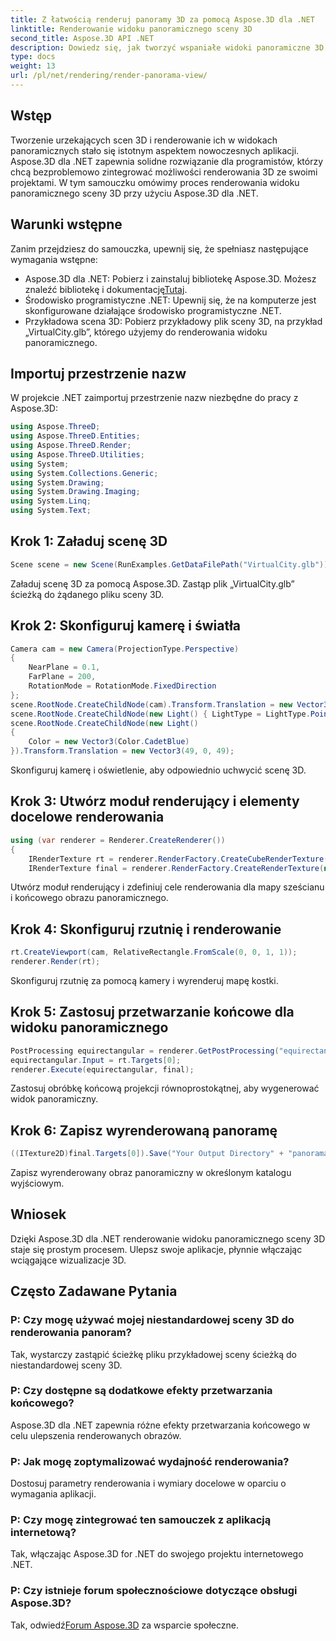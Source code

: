 ```yaml
---
title: Z łatwością renderuj panoramy 3D za pomocą Aspose.3D dla .NET
linktitle: Renderowanie widoku panoramicznego sceny 3D
second_title: Aspose.3D API .NET
description: Dowiedz się, jak tworzyć wspaniałe widoki panoramiczne 3D za pomocą Aspose.3D dla .NET. Postępuj zgodnie z naszym przewodnikiem krok po kroku, aby uzyskać wciągające renderowanie scen.
type: docs
weight: 13
url: /pl/net/rendering/render-panorama-view/
---
```

## Wstęp
Tworzenie urzekających scen 3D i renderowanie ich w widokach panoramicznych stało się istotnym aspektem nowoczesnych aplikacji. Aspose.3D dla .NET zapewnia solidne rozwiązanie dla programistów, którzy chcą bezproblemowo zintegrować możliwości renderowania 3D ze swoimi projektami. W tym samouczku omówimy proces renderowania widoku panoramicznego sceny 3D przy użyciu Aspose.3D dla .NET.
## Warunki wstępne
Zanim przejdziesz do samouczka, upewnij się, że spełniasz następujące wymagania wstępne:
-  Aspose.3D dla .NET: Pobierz i zainstaluj bibliotekę Aspose.3D. Możesz znaleźć bibliotekę i dokumentację[Tutaj](https://releases.aspose.com/3d/net/).
- Środowisko programistyczne .NET: Upewnij się, że na komputerze jest skonfigurowane działające środowisko programistyczne .NET.
- Przykładowa scena 3D: Pobierz przykładowy plik sceny 3D, na przykład „VirtualCity.glb”, którego użyjemy do renderowania widoku panoramicznego.
## Importuj przestrzenie nazw
W projekcie .NET zaimportuj przestrzenie nazw niezbędne do pracy z Aspose.3D:
```csharp
using Aspose.ThreeD;
using Aspose.ThreeD.Entities;
using Aspose.ThreeD.Render;
using Aspose.ThreeD.Utilities;
using System;
using System.Collections.Generic;
using System.Drawing;
using System.Drawing.Imaging;
using System.Linq;
using System.Text;
```
## Krok 1: Załaduj scenę 3D
```csharp
Scene scene = new Scene(RunExamples.GetDataFilePath("VirtualCity.glb"));
```
Załaduj scenę 3D za pomocą Aspose.3D. Zastąp plik „VirtualCity.glb” ścieżką do żądanego pliku sceny 3D.
## Krok 2: Skonfiguruj kamerę i światła
```csharp
Camera cam = new Camera(ProjectionType.Perspective)
{
    NearPlane = 0.1,
    FarPlane = 200,
    RotationMode = RotationMode.FixedDirection
};
scene.RootNode.CreateChildNode(cam).Transform.Translation = new Vector3(5, 6, 0);
scene.RootNode.CreateChildNode(new Light() { LightType = LightType.Point }).Transform.Translation = new Vector3(-10, 7, -10);
scene.RootNode.CreateChildNode(new Light()
{
    Color = new Vector3(Color.CadetBlue)
}).Transform.Translation = new Vector3(49, 0, 49);
```
Skonfiguruj kamerę i oświetlenie, aby odpowiednio uchwycić scenę 3D.
## Krok 3: Utwórz moduł renderujący i elementy docelowe renderowania
```csharp
using (var renderer = Renderer.CreateRenderer())
{
    IRenderTexture rt = renderer.RenderFactory.CreateCubeRenderTexture(new RenderParameters(false), 512, 512);
    IRenderTexture final = renderer.RenderFactory.CreateRenderTexture(new RenderParameters(false, 32, 0, 0), 1024 * 3, 1024);
```
Utwórz moduł renderujący i zdefiniuj cele renderowania dla mapy sześcianu i końcowego obrazu panoramicznego.
## Krok 4: Skonfiguruj rzutnię i renderowanie
```csharp
rt.CreateViewport(cam, RelativeRectangle.FromScale(0, 0, 1, 1));
renderer.Render(rt);
```
Skonfiguruj rzutnię za pomocą kamery i wyrenderuj mapę kostki.
## Krok 5: Zastosuj przetwarzanie końcowe dla widoku panoramicznego
```csharp
PostProcessing equirectangular = renderer.GetPostProcessing("equirectangular");
equirectangular.Input = rt.Targets[0];
renderer.Execute(equirectangular, final);
```
Zastosuj obróbkę końcową projekcji równoprostokątnej, aby wygenerować widok panoramiczny.
## Krok 6: Zapisz wyrenderowaną panoramę
```csharp
((ITexture2D)final.Targets[0]).Save("Your Output Directory" + "panorama.png", ImageFormat.Png);
```
Zapisz wyrenderowany obraz panoramiczny w określonym katalogu wyjściowym.
## Wniosek
Dzięki Aspose.3D dla .NET renderowanie widoku panoramicznego sceny 3D staje się prostym procesem. Ulepsz swoje aplikacje, płynnie włączając wciągające wizualizacje 3D.
## Często Zadawane Pytania
### P: Czy mogę używać mojej niestandardowej sceny 3D do renderowania panoram?
Tak, wystarczy zastąpić ścieżkę pliku przykładowej sceny ścieżką do niestandardowej sceny 3D.
### P: Czy dostępne są dodatkowe efekty przetwarzania końcowego?
Aspose.3D dla .NET zapewnia różne efekty przetwarzania końcowego w celu ulepszenia renderowanych obrazów.
### P: Jak mogę zoptymalizować wydajność renderowania?
Dostosuj parametry renderowania i wymiary docelowe w oparciu o wymagania aplikacji.
### P: Czy mogę zintegrować ten samouczek z aplikacją internetową?
Tak, włączając Aspose.3D for .NET do swojego projektu internetowego .NET.
### P: Czy istnieje forum społecznościowe dotyczące obsługi Aspose.3D?
 Tak, odwiedź[Forum Aspose.3D](https://forum.aspose.com/c/3d/18) za wsparcie społeczne.
